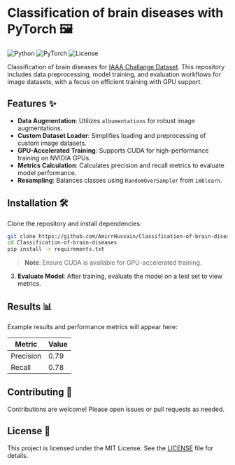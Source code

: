 # Classification of brain diseases with PyTorch 🖼️

![Python](https://img.shields.io/badge/Python-3.x-blue.svg)
![PyTorch](https://img.shields.io/badge/PyTorch-1.x-%23EE4C2C)
![License](https://img.shields.io/badge/License-MIT-green.svg)

Classification of brain diseases for [IAAA Challange Dataset](https://www.kaggle.com/datasets/iaaaplatform/iaaa-mri-challenge). This repository includes data preprocessing, model training, and evaluation workflows for image datasets, with a focus on efficient training with GPU support.

## Features ✨

- **Data Augmentation**: Utilizes `albumentations` for robust image augmentations.
- **Custom Dataset Loader**: Simplifies loading and preprocessing of custom image datasets.
- **GPU-Accelerated Training**: Supports CUDA for high-performance training on NVIDIA GPUs.
- **Metrics Calculation**: Calculates precision and recall metrics to evaluate model performance.
- **Resampling**: Balances classes using `RandomOverSampler` from `imblearn`.

## Installation 🛠️

Clone the repository and install dependencies:

```bash
git clone https://github.com/AmirrHussain/Classification-of-brain-diseases.git
cd Classification-of-brain-diseases
pip install -r requirements.txt
```

> **Note**: Ensure CUDA is available for GPU-accelerated training.

3. **Evaluate Model**: After training, evaluate the model on a test set to view metrics.

## Results 📊

Example results and performance metrics will appear here:

| Metric     | Value     |
|------------|-----------|
| Precision  | 0.79      |
| Recall     | 0.78      |

## Contributing 🤝

Contributions are welcome! Please open issues or pull requests as needed.

## License 📄

This project is licensed under the MIT License. See the [LICENSE](LICENSE) file for details.
